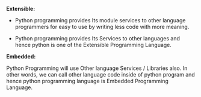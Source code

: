 **Extensible:**

- Python programming provides Its module services to other language programmers for easy to use by writing less code with more meaning.

- Python programming provides Its Services to other languages and hence python is one of the Extensible Programming Language.


**Embedded:**

Python Programming will use Other language  Services / Libraries also. In other words, we can call other language code inside of python program and hence python programming language is Embedded Programming Language.
